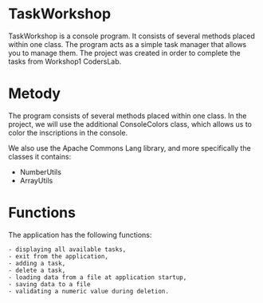 # TaskWorkshop

TaskWorkshop is a console program.
It consists of several methods placed within one class.
The program acts as a simple task manager that allows you to manage them.
The project was created in order to complete the tasks from Workshop1 CodersLab.

# Metody

The program consists of several methods placed within one class.
In the project, we will use the additional ConsoleColors class, which allows us to color the inscriptions in the console.

We also use the Apache Commons Lang library, and more specifically the classes it contains:

   - NumberUtils
   - ArrayUtils


# Functions

The application has the following functions:


	- displaying all available tasks,
	- exit from the application,
	- adding a task,
	- delete a task,
	- loading data from a file at application startup,
	- saving data to a file
	- validating a numeric value during deletion.
